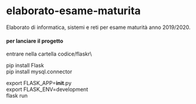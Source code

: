# elaborato-esame-maturita
Elaborato di informatica, sistemi e reti per esame maturità anno 2019/2020.

#### per lanciare il progetto
entrare nella cartella codice/flaskr\

pip install Flask \
pip install mysql.connector

export FLASK_APP=__init__.py\
export FLASK_ENV=development\
flask run
